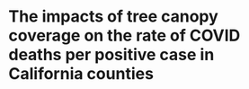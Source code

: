# The impacts of tree canopy coverage on the rate of COVID deaths per positive case in California counties
